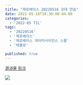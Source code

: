 ```yaml
---
title: "제로베이스 20220516 코테 연습"
date: 2022-05-16T18:30:00-04:00
categories:
  - '2022-05 TIL'
tags:
  - '20220516'
  - '제로베이스'
  - '제로베이스 데이터사이언스 스쿨'
  - '태블로'

published: true
---
```


[결과물 링크](https://public.tableau.com/views/kimjinwoo_zerobase_Dailyquiz01/1?:language=ko-KR&:display_count=n&:origin=viz_share_link)

<img src="https://1geraldine1.github.io/assets/images/Study/zerobase/tableau/image01.PNG"/>